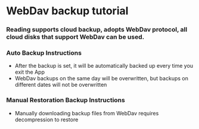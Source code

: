 # WebDav backup tutorial

### Reading supports cloud backup, adopts WebDav protocol, all cloud disks that support WebDav can be used.

### Auto Backup Instructions

* After the backup is set, it will be automatically backed up every time you exit the App
* WebDav backups on the same day will be overwritten, but backups on different dates will not be overwritten

### Manual Restoration Backup Instructions

* Manually downloading backup files from WebDav requires decompression to restore